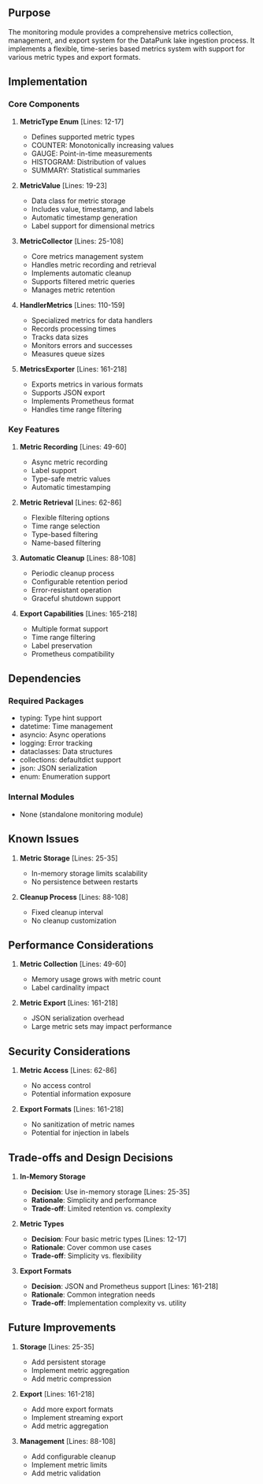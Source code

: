 ## Purpose

The monitoring module provides a comprehensive metrics collection, management, and export system for the DataPunk lake ingestion process. It implements a flexible, time-series based metrics system with support for various metric types and export formats.

## Implementation

### Core Components

1. **MetricType Enum** [Lines: 12-17]

   - Defines supported metric types
   - COUNTER: Monotonically increasing values
   - GAUGE: Point-in-time measurements
   - HISTOGRAM: Distribution of values
   - SUMMARY: Statistical summaries

2. **MetricValue** [Lines: 19-23]

   - Data class for metric storage
   - Includes value, timestamp, and labels
   - Automatic timestamp generation
   - Label support for dimensional metrics

3. **MetricCollector** [Lines: 25-108]

   - Core metrics management system
   - Handles metric recording and retrieval
   - Implements automatic cleanup
   - Supports filtered metric queries
   - Manages metric retention

4. **HandlerMetrics** [Lines: 110-159]

   - Specialized metrics for data handlers
   - Records processing times
   - Tracks data sizes
   - Monitors errors and successes
   - Measures queue sizes

5. **MetricsExporter** [Lines: 161-218]
   - Exports metrics in various formats
   - Supports JSON export
   - Implements Prometheus format
   - Handles time range filtering

### Key Features

1. **Metric Recording** [Lines: 49-60]

   - Async metric recording
   - Label support
   - Type-safe metric values
   - Automatic timestamping

2. **Metric Retrieval** [Lines: 62-86]

   - Flexible filtering options
   - Time range selection
   - Type-based filtering
   - Name-based filtering

3. **Automatic Cleanup** [Lines: 88-108]

   - Periodic cleanup process
   - Configurable retention period
   - Error-resistant operation
   - Graceful shutdown support

4. **Export Capabilities** [Lines: 165-218]
   - Multiple format support
   - Time range filtering
   - Label preservation
   - Prometheus compatibility

## Dependencies

### Required Packages

- typing: Type hint support
- datetime: Time management
- asyncio: Async operations
- logging: Error tracking
- dataclasses: Data structures
- collections: defaultdict support
- json: JSON serialization
- enum: Enumeration support

### Internal Modules

- None (standalone monitoring module)

## Known Issues

1. **Metric Storage** [Lines: 25-35]

   - In-memory storage limits scalability
   - No persistence between restarts

2. **Cleanup Process** [Lines: 88-108]
   - Fixed cleanup interval
   - No cleanup customization

## Performance Considerations

1. **Metric Collection** [Lines: 49-60]

   - Memory usage grows with metric count
   - Label cardinality impact

2. **Metric Export** [Lines: 161-218]
   - JSON serialization overhead
   - Large metric sets may impact performance

## Security Considerations

1. **Metric Access** [Lines: 62-86]

   - No access control
   - Potential information exposure

2. **Export Formats** [Lines: 161-218]
   - No sanitization of metric names
   - Potential for injection in labels

## Trade-offs and Design Decisions

1. **In-Memory Storage**

   - **Decision**: Use in-memory storage [Lines: 25-35]
   - **Rationale**: Simplicity and performance
   - **Trade-off**: Limited retention vs. complexity

2. **Metric Types**

   - **Decision**: Four basic metric types [Lines: 12-17]
   - **Rationale**: Cover common use cases
   - **Trade-off**: Simplicity vs. flexibility

3. **Export Formats**
   - **Decision**: JSON and Prometheus support [Lines: 161-218]
   - **Rationale**: Common integration needs
   - **Trade-off**: Implementation complexity vs. utility

## Future Improvements

1. **Storage** [Lines: 25-35]

   - Add persistent storage
   - Implement metric aggregation
   - Add metric compression

2. **Export** [Lines: 161-218]

   - Add more export formats
   - Implement streaming export
   - Add metric aggregation

3. **Management** [Lines: 88-108]
   - Add configurable cleanup
   - Implement metric limits
   - Add metric validation
